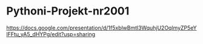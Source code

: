 # Pythoni-Projekt-nr2001

https://docs.google.com/presentation/d/1f5xblwBmtl3WquhjU2OqlmyZP5eYlFFtu_yA5_dHYPg/edit?usp=sharing
